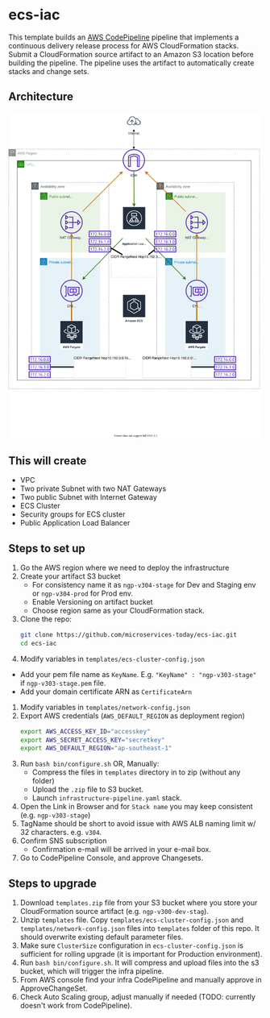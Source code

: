 # ecs-iac

This template builds an [AWS CodePipeline](https://aws.amazon.com/codepipeline/)
pipeline that implements a continuous delivery release process for AWS CloudFormation stacks.
Submit a CloudFormation source artifact to an Amazon S3 location before building the pipeline.
The pipeline uses the artifact to automatically create stacks and change sets.

## Architecture
![Architecture Diagram](docs/architecture.drawio.svg)

## This will create

- VPC
- Two private Subnet with two NAT Gateways
- Two public Subnet with Internet Gateway
- ECS Cluster
- Security groups for ECS cluster
- Public Application Load Balancer

## Steps to set up

1. Go the AWS region where we need to deploy the infrastructure
1. Create your artifact S3 bucket
    - For consistency name it as `ngp-v304-stage` for Dev and Staging env or `ngp-v304-prod` for Prod env.
    - Enable Versioning on artifact bucket
    - Choose region same as your CloudFormation stack.
1. Clone the repo:
   ```bash
   git clone https://github.com/microservices-today/ecs-iac.git
   cd ecs-iac
   ```
1. Modify variables in `templates/ecs-cluster-config.json`
- Add your pem file name as `KeyName`. E.g. `"KeyName" : "ngp-v303-stage"` if `ngp-v303-stage.pem` file.
- Add your domain certificate ARN as `CertificateArn`
1. Modify variables in `templates/network-config.json`
1. Export AWS credentials (`AWS_DEFAULT_REGION` as deployment region)
    ```bash
    export AWS_ACCESS_KEY_ID="accesskey"
    export AWS_SECRET_ACCESS_KEY="secretkey"
    export AWS_DEFAULT_REGION="ap-southeast-1"
    ```
1. Run `bash bin/configure.sh`
   OR, Manually:
   - Compress the files in `templates` directory in to zip (without any folder)
   - Upload the `.zip` file to S3 bucket.
   - Launch `infrastructure-pipeline.yaml` stack.
1. Open the Link in Browser and for `Stack name` you may keep consistent (e.g. `ngp-v303-stage`)
1. TagName should be short to avoid issue with AWS ALB naming limit w/ 32 characters. e.g. `v304`.
1. Confirm SNS subscription
    - Confirmation e-mail will be arrived in your e-mail box.
1. Go to CodePipeline Console, and approve Changesets.

## Steps to upgrade
1. Download `templates.zip` file from your S3 bucket where you store your CloudFormation source artifact (e.g. `ngp-v300-dev-stag`).
1. Unzip `templates` file. Copy `templates/ecs-cluster-config.json` and `templates/network-config.json` files into `templates` folder of this repo. It should overwrite existing default parameter files.
1. Make sure `ClusterSize` configuration in `ecs-cluster-config.json` is sufficient for rolling upgrade (it is important for Production environment).
1. Run `bash bin/configure.sh`. It will compress and upload files into the s3 bucket, which will trigger the infra pipeline.
1. From AWS console find your infra CodePipeline and manually approve in ApproveChangeSet.
1. Check Auto Scaling group, adjust manually if needed (TODO: currently doesn't work from CodePipeline).
